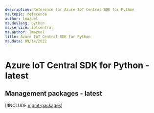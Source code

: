 ```yaml
---
description: Reference for Azure IoT Central SDK for Python
ms.topic: reference
author: lmazuel
ms.devlang: python
ms.service: iotcentral
ms.author: lmazuel
title: Azure IoT Central SDK for Python
ms.data: 09/14/2022
---
```

# Azure IoT Central SDK for Python - latest

## Management packages - latest
[!INCLUDE [mgmt-packages](iot-central-mgmt-index.md)]